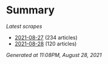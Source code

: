 # Summary
*Latest scrapes*
* [2021-08-27](https://github.com/nuuuwan/news_lk/blob/data/news_lk.2021-08-27.json) (234 articles)
* [2021-08-28](https://github.com/nuuuwan/news_lk/blob/data/news_lk.2021-08-28.json) (120 articles)

*Generated at 11:08PM, August 28, 2021*